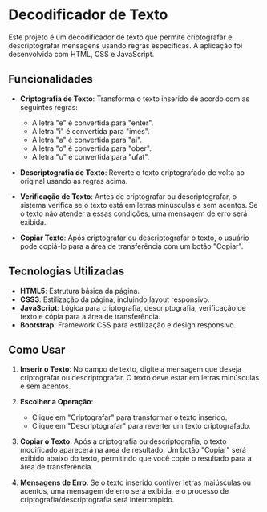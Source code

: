 # Decodificador de Texto

Este projeto é um decodificador de texto que permite criptografar e descriptografar mensagens usando regras específicas. A aplicação foi desenvolvida com HTML, CSS e JavaScript.

## Funcionalidades

- **Criptografia de Texto**: Transforma o texto inserido de acordo com as seguintes regras:
  - A letra "e" é convertida para "enter".
  - A letra "i" é convertida para "imes".
  - A letra "a" é convertida para "ai".
  - A letra "o" é convertida para "ober".
  - A letra "u" é convertida para "ufat".

- **Descriptografia de Texto**: Reverte o texto criptografado de volta ao original usando as regras acima.

- **Verificação de Texto**: Antes de criptografar ou descriptografar, o sistema verifica se o texto está em letras minúsculas e sem acentos. Se o texto não atender a essas condições, uma mensagem de erro será exibida.

- **Copiar Texto**: Após criptografar ou descriptografar o texto, o usuário pode copiá-lo para a área de transferência com um botão "Copiar".

## Tecnologias Utilizadas

- **HTML5**: Estrutura básica da página.
- **CSS3**: Estilização da página, incluindo layout responsivo.
- **JavaScript**: Lógica para criptografia, descriptografia, verificação de texto e cópia para a área de transferência.
- **Bootstrap**: Framework CSS para estilização e design responsivo.

## Como Usar

1. **Inserir o Texto**: No campo de texto, digite a mensagem que deseja criptografar ou descriptografar. O texto deve estar em letras minúsculas e sem acentos.

2. **Escolher a Operação**:
   - Clique em "Criptografar" para transformar o texto inserido.
   - Clique em "Descriptografar" para reverter um texto criptografado.

3. **Copiar o Texto**: Após a criptografia ou descriptografia, o texto modificado aparecerá na área de resultado. Um botão "Copiar" será exibido abaixo do texto, permitindo que você copie o resultado para a área de transferência.

4. **Mensagens de Erro**: Se o texto inserido contiver letras maiúsculas ou acentos, uma mensagem de erro será exibida, e o processo de criptografia/descriptografia será interrompido.
